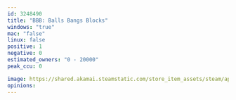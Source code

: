 ```yaml
---
id: 3248490
title: "BBB: Balls Bangs Blocks"
windows: "true"
mac: "false"
linux: false
positive: 1
negative: 0
estimated_owners: "0 - 20000"
peak_ccu: 0

image: https://shared.akamai.steamstatic.com/store_item_assets/steam/apps/3248490/header.jpg?t=1733401314
opinions:
---
```

